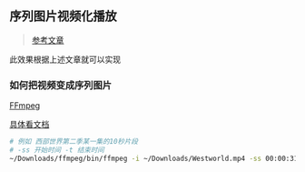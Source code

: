## 序列图片视频化播放
> [参考文章](www.zhangxinxu.com/wordpress/2018/05/image-sequence-html5-video-play/)

此效果根据上述文章就可以实现

### 如何把视频变成序列图片
[FFmpeg](https://ffmpeg.zeranoe.com/builds/)

[具体看文档](https://trac.ffmpeg.org/wiki/Create%20a%20thumbnail%20image%20every%20X%20seconds%20of%20the%20video)

```bash
# 例如 西部世界第二季某一集的10秒片段
# -ss 开始时间 -t 结束时间
~/Downloads/ffmpeg/bin/ffmpeg -i ~/Downloads/Westworld.mp4 -ss 00:00:31 -t 00:00:41 -vf fps=5 %d.jpg
```